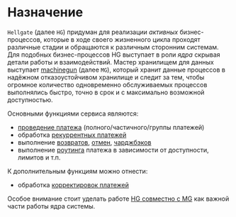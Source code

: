 # Назначение

`Hellgate` (далее `HG`) придуман для реализации _активных_ бизнес-процессов, которые в ходе 
своего жизненного цикла проходят различные стадии и обращаются к различным сторонним системам. 
Для подобных бизнес-процессов HG выступает в роли _ядра_ скрывая детали работы и взаимодействий. 
Мастер хранилищем для данных выступает [machinegun](/docs/machinegun/overview.md) (далее `MG`), 
который хранит данные процессов в надёжном отказоустойчивом хранилище и следит за тем, чтобы 
огромное количество одновременно обслуживаемых процессов выполнялись быстро, точно в срок 
и с максимально возможной доступностью.


Основными функциями сервиса являются:
- [проведение платежа](payment/payment-info.md) (полного/частичного/группы платежей)
- обработка [рекуррентных платежей](recurrent/recurrent-payment-workflow.md)
- выполнение [возвратов](refund/refund-workflow.md), [отмен](payment/cancel-workflow.md), 
[чарджбэков](chargeback/chargeback-workflow.md)
- выполнение [роутинга](payment/step/routing-workflow.md) платежа в зависимости от доступности, 
лимитов и т.п.

К дополнительным функциям можно отнести:
- обработка [корректировок платежей](adjustment/adjustment-workflow.md)

Особое внимание стоит уделать работе [HG совместно с MG](machinegun/hg-mg-workflow.md) 
как важной части работы ядра системы.